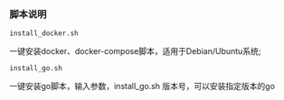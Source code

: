 ### 脚本说明

`install_docker.sh`

一键安装docker、docker-compose脚本，适用于Debian/Ubuntu系统;


`install_go.sh`

一键安装go脚本，输入参数，install_go.sh 版本号，可以安装指定版本的go